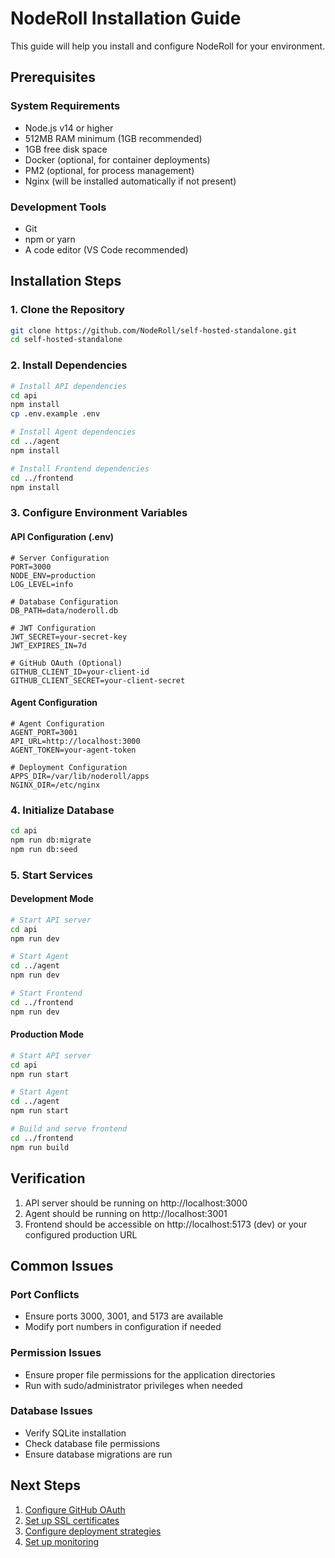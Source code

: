 # NodeRoll Installation Guide

This guide will help you install and configure NodeRoll for your environment.

## Prerequisites

### System Requirements
- Node.js v14 or higher
- 512MB RAM minimum (1GB recommended)
- 1GB free disk space
- Docker (optional, for container deployments)
- PM2 (optional, for process management)
- Nginx (will be installed automatically if not present)

### Development Tools
- Git
- npm or yarn
- A code editor (VS Code recommended)

## Installation Steps

### 1. Clone the Repository

```bash
git clone https://github.com/NodeRoll/self-hosted-standalone.git
cd self-hosted-standalone
```

### 2. Install Dependencies

```bash
# Install API dependencies
cd api
npm install
cp .env.example .env

# Install Agent dependencies
cd ../agent
npm install

# Install Frontend dependencies
cd ../frontend
npm install
```

### 3. Configure Environment Variables

#### API Configuration (.env)
```env
# Server Configuration
PORT=3000
NODE_ENV=production
LOG_LEVEL=info

# Database Configuration
DB_PATH=data/noderoll.db

# JWT Configuration
JWT_SECRET=your-secret-key
JWT_EXPIRES_IN=7d

# GitHub OAuth (Optional)
GITHUB_CLIENT_ID=your-client-id
GITHUB_CLIENT_SECRET=your-client-secret
```

#### Agent Configuration
```env
# Agent Configuration
AGENT_PORT=3001
API_URL=http://localhost:3000
AGENT_TOKEN=your-agent-token

# Deployment Configuration
APPS_DIR=/var/lib/noderoll/apps
NGINX_DIR=/etc/nginx
```

### 4. Initialize Database

```bash
cd api
npm run db:migrate
npm run db:seed
```

### 5. Start Services

#### Development Mode
```bash
# Start API server
cd api
npm run dev

# Start Agent
cd ../agent
npm run dev

# Start Frontend
cd ../frontend
npm run dev
```

#### Production Mode
```bash
# Start API server
cd api
npm run start

# Start Agent
cd ../agent
npm run start

# Build and serve frontend
cd ../frontend
npm run build
```

## Verification

1. API server should be running on http://localhost:3000
2. Agent should be running on http://localhost:3001
3. Frontend should be accessible on http://localhost:5173 (dev) or your configured production URL

## Common Issues

### Port Conflicts
- Ensure ports 3000, 3001, and 5173 are available
- Modify port numbers in configuration if needed

### Permission Issues
- Ensure proper file permissions for the application directories
- Run with sudo/administrator privileges when needed

### Database Issues
- Verify SQLite installation
- Check database file permissions
- Ensure database migrations are run

## Next Steps

1. [Configure GitHub OAuth](../security/SECURITY.md#github-oauth)
2. [Set up SSL certificates](../security/SECURITY.md#ssl-certificates)
3. [Configure deployment strategies](../deployment/STRATEGIES.md)
4. [Set up monitoring](../monitoring/MONITORING.md)
